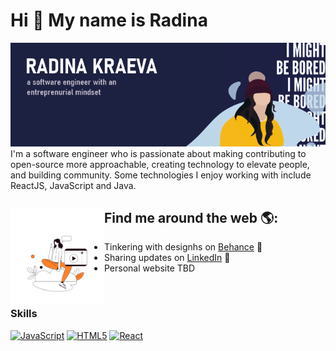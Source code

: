 # Hi 👋 My name is Radina

<img src="https://github.com/radinakraeva/radinakraeva/blob/main/profile_banner.png" alt="banner that says Radina Kraeva - a software engineer with an entreprenurial mindset">
I'm a software engineer who is passionate about making contributing to open-source more approachable, creating technology to elevate people, and building community. Some technologies I enjoy working with include ReactJS, JavaScript and Java.


## Find me around the web 🌎: <a href="https://github.com/radinakraeva"><img align="left" width="150" src="https://github.com/radinakraeva/radinakraeva/blob/main/side_animation.gif?raw=true"></a>
- Tinkering with designhs on <a href="https://www.behance.net/"> Behance</a> 🎨
- Sharing updates on <a href="https://www.linkedin.com/in/radina-kraeva-aa25a3147/">LinkedIn</a> 🏓
- Personal website TBD

<br>

### Skills
<p align="left">
<a href="https://developer.mozilla.org/en-US/docs/Web/JavaScript" target="_blank" rel="noreferrer"><img src="https://raw.githubusercontent.com/danielcranney/readme-generator/main/public/icons/skills/javascript-colored.svg" width="36" height="36" alt="JavaScript" /></a>
<a href="https://developer.mozilla.org/en-US/docs/Glossary/HTML5" target="_blank" rel="noreferrer"><img src="https://raw.githubusercontent.com/danielcranney/readme-generator/main/public/icons/skills/html5-colored.svg" width="36" height="36" alt="HTML5" /></a>
<a href="https://reactjs.org/" target="_blank" rel="noreferrer"><img src="https://raw.githubusercontent.com/danielcranney/readme-generator/main/public/icons/skills/react-colored.svg" width="36" height="36" alt="React" /></a>
</p>
